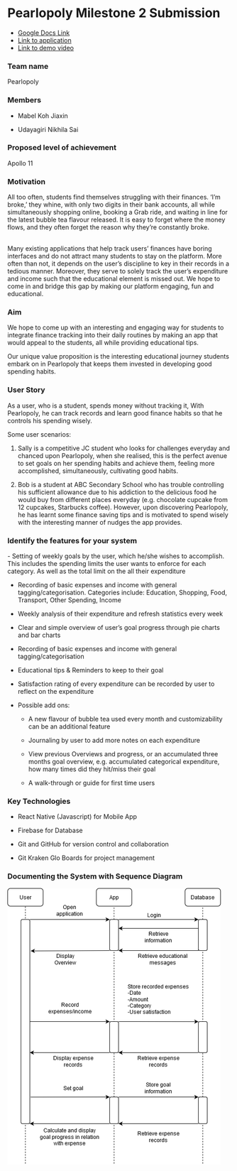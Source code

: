 <h1>Pearlopoly Milestone 2 Submission</h1>

- [Google Docs Link](https://docs.google.com/document/d/12by_jcH7jBmpQ3__S4nS7uV3D9sOKNWBPyQnE7pBAKA/edit?usp=sharing)
- [Link to application](https://expo.io/@nikhilalalalala/Pearlopoly)
- [Link to demo video](https://drive.google.com/file/d/1o6orTFU935-RS0a4pwMkeDzSUMqTorAQ/view?usp=sharing)


<h3>Team name</h3>

Pearlopoly

<h3>Members</h3>

- Mabel Koh Jiaxin 

- Udayagiri Nikhila Sai 

<h3>Proposed level of achievement</h3>

Apollo 11

<h3>Motivation</h3>


All too often, students find themselves struggling with their finances. ‘I’m broke,’ they whine, with only two digits in their bank accounts, all while simultaneously shopping online, booking a Grab ride, and waiting in line for the latest bubble tea flavour released. It is easy to forget where the money flows, and they often forget the reason why they’re constantly broke.

<br />
Many existing applications that help track users’ finances have boring interfaces and do not attract many students to stay on the platform. More often than not, it depends on the user’s discipline to key in their records in a tedious manner. Moreover, they serve to solely track the user’s expenditure and income such that the educational element is missed out. We hope to come in and bridge this gap by making our platform engaging, fun and educational.

<h3>Aim</h3>
We hope to come up with an interesting and engaging way for students to integrate finance tracking into their daily routines by making an app that would appeal to the students, all while providing educational tips.

<br />

Our unique value proposition is the interesting educational journey students embark on in Pearlopoly that keeps them invested in developing good spending habits.

<h3>User Story</h3>
As a user, who is a student, spends money without tracking it, With Pearlopoly, he can track records and learn good finance habits so that he controls his spending wisely.

<br />

Some user scenarios:

1. Sally is a competitive JC student who looks for challenges everyday and chanced upon Pearlopoly, when she realised, this is the perfect avenue to set goals on her spending habits and achieve them, feeling more accomplished, simultaneously, cultivating good habits.

2. Bob is a student at ABC Secondary School who has trouble controlling his sufficient allowance due to his addiction to the delicious food he would buy from different places everyday (e.g. chocolate cupcake from 12 cupcakes, Starbucks coffee). However, upon discovering Pearlopoly, he has learnt some finance saving tips and is motivated to spend wisely with the interesting manner of nudges the app provides.

<h3>Identify the features for your system</h3>
- Setting of weekly goals by the user, which he/she wishes to accomplish. This includes the spending limits the user wants to enforce for each category. As well as the total limit on the all their expenditure

- Recording of basic expenses and income with general tagging/categorisation. Categories include:  Education, Shopping, Food, Transport, Other Spending, Income

- Weekly analysis of their expenditure and refresh statistics every week

- Clear and simple overview of user’s goal progress through pie charts and bar charts

- Recording of basic expenses and income with general tagging/categorisation

- Educational tips & Reminders to keep to their goal

- Satisfaction rating of every expenditure can be recorded by user to reflect on the expenditure

- Possible add ons:

  - A new flavour of bubble tea used every month and customizability can be an additional feature

  - Journaling by user to add more notes on each expenditure
  
  - View previous Overviews and progress, or an accumulated three months goal overview, e.g. accumulated categorical expenditure, how many times did they hit/miss their goal
  
  - A walk-through or guide for first time users

<h3>Key Technologies</h3>

- React Native (Javascript) for Mobile App

- Firebase for Database

- Git and GitHub for version control and collaboration

- Git Kraken Glo Boards for project management


<h3>Documenting the System with Sequence Diagram</h3>

![Sequence Diagram](https://github.com/Nikhilalalalala/Pearlopoly/blob/master/MilestoneSubmissionImages/Sequence%20diagram.png)

